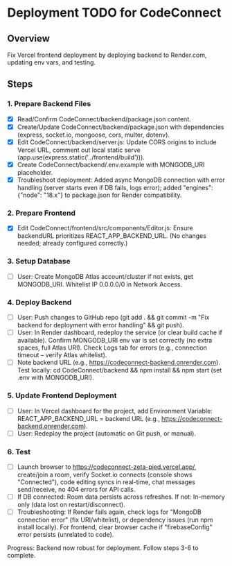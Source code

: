 # Deployment TODO for CodeConnect

## Overview
Fix Vercel frontend deployment by deploying backend to Render.com, updating env vars, and testing.

## Steps

### 1. Prepare Backend Files
- [x] Read/Confirm CodeConnect/backend/package.json content.
- [x] Create/Update CodeConnect/backend/package.json with dependencies (express, socket.io, mongoose, cors, multer, dotenv).
- [x] Edit CodeConnect/backend/server.js: Update CORS origins to include Vercel URL, comment out local static serve (app.use(express.static('../frontend/build'))).
- [x] Create CodeConnect/backend/.env.example with MONGODB_URI placeholder.
- [x] Troubleshoot deployment: Added async MongoDB connection with error handling (server starts even if DB fails, logs error); added "engines": {"node": "18.x"} to package.json for Render compatibility.

### 2. Prepare Frontend
- [x] Edit CodeConnect/frontend/src/components/Editor.js: Ensure backendURL prioritizes REACT_APP_BACKEND_URL. (No changes needed; already configured correctly.)

### 3. Setup Database
- [ ] User: Create MongoDB Atlas account/cluster if not exists, get MONGODB_URI. Whitelist IP 0.0.0.0/0 in Network Access.

### 4. Deploy Backend
- [ ] User: Push changes to GitHub repo (git add . && git commit -m "Fix backend for deployment with error handling" && git push).
- [ ] User: In Render dashboard, redeploy the service (or clear build cache if available). Confirm MONGODB_URI env var is set correctly (no extra spaces, full Atlas URI). Check Logs tab for errors (e.g., connection timeout – verify Atlas whitelist).
- [ ] Note backend URL (e.g., https://codeconnect-backend.onrender.com). Test locally: cd CodeConnect/backend && npm install && npm start (set .env with MONGODB_URI).

### 5. Update Frontend Deployment
- [ ] User: In Vercel dashboard for the project, add Environment Variable: REACT_APP_BACKEND_URL = backend URL (e.g., https://codeconnect-backend.onrender.com).
- [ ] User: Redeploy the project (automatic on Git push, or manual).

### 6. Test
- [ ] Launch browser to https://codeconnect-zeta-pied.vercel.app/, create/join a room, verify Socket.io connects (console shows "Connected"), code editing syncs in real-time, chat messages send/receive, no 404 errors for API calls.
- [ ] If DB connected: Room data persists across refreshes. If not: In-memory only (data lost on restart/disconnect).
- [ ] Troubleshooting: If Render fails again, check logs for "MongoDB connection error" (fix URI/whitelist), or dependency issues (run npm install locally). For frontend, clear browser cache if "firebaseConfig" error persists (unrelated to code).

Progress: Backend now robust for deployment. Follow steps 3-6 to complete.
